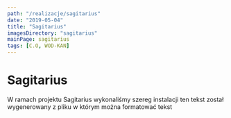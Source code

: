```yaml
---
path: "/realizacje/sagitarius"
date: "2019-05-04"
title: "Sagitarius"
imagesDirectory: "sagitarius"
mainPage: sagitarius
tags: [C.O, WOD-KAN]
---
```


# Sagitarius

W ramach projektu Sagitarius wykonaliśmy szereg instalacji 
ten tekst został wygenerowany z pliku w którym można formatować tekst
